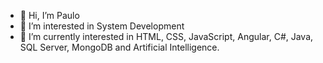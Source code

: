 - 👋 Hi, I’m Paulo
- 👀 I’m interested in System Development
- 🌱 I’m currently interested in HTML, CSS, JavaScript, Angular, C#, Java, SQL Server, MongoDB and Artificial Intelligence.

